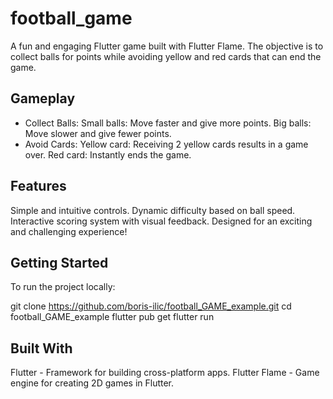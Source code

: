 # football_game

A fun and engaging Flutter game built with Flutter Flame. The objective is to collect balls for points while avoiding yellow and red cards that can end the game.

## Gameplay

- Collect Balls:
    Small balls: Move faster and give more points.
    Big balls: Move slower and give fewer points.
- Avoid Cards:
    Yellow card: Receiving 2 yellow cards results in a game over.
    Red card: Instantly ends the game.

## Features

Simple and intuitive controls.
Dynamic difficulty based on ball speed.
Interactive scoring system with visual feedback.
Designed for an exciting and challenging experience!

## Getting Started

To run the project locally:

git clone https://github.com/boris-ilic/football_GAME_example.git
cd football_GAME_example
flutter pub get
flutter run

## Built With

Flutter - Framework for building cross-platform apps.
Flutter Flame - Game engine for creating 2D games in Flutter.

